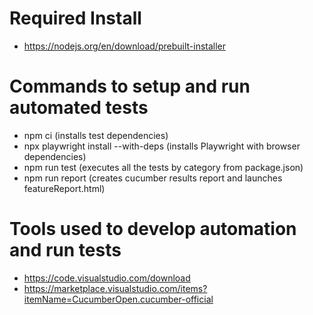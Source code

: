 # Required Install
-  https://nodejs.org/en/download/prebuilt-installer

# Commands to setup and run automated tests
-  npm ci  (installs test dependencies)
-  npx playwright install --with-deps  (installs Playwright with browser dependencies)
-  npm run test  (executes all the tests by category from package.json)
-  npm run report  (creates cucumber results report and launches featureReport.html)

# Tools used to develop automation and run tests
-  https://code.visualstudio.com/download
-  https://marketplace.visualstudio.com/items?itemName=CucumberOpen.cucumber-official